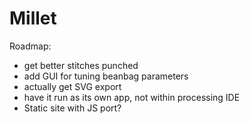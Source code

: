 # Millet

Roadmap:
* get better stitches punched
* add GUI for tuning beanbag parameters
* actually get SVG export
* have it run as its own app, not within processing IDE
* Static site with JS port?
